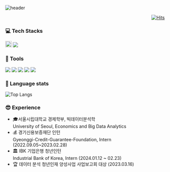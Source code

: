 <!-- ## Hi there 👋 -->

<!--
**waterhyun/waterhyun** is a ✨ _special_ ✨ repository because its `README.md` (this file) appears on your GitHub profile.

Here are some ideas to get you started:

- 🔭 I’m currently working on ...
- 🌱 I’m currently learning ...
- 👯 I’m looking to collaborate on ...
- 🤔 I’m looking for help with ...
- 💬 Ask me about ...
- 📫 How to reach me: ...
- 😄 Pronouns: ...
- ⚡ Fun fact: ...
-->


<!-- header -->

![header](https://capsule-render.vercel.app/api?type=venom&color=auto&height=150&section=header&text=Lee%20soohyun%20&fontSize=35&theme=tokyonight)

<!-- 참고 사이트: https://github.com/kyechan99/capsule-render/tree/master  -->





<!-- 방문자 수 -->

<!-- 색상
.color1 {color: #120907;}
.color2 {color: #12233e;}
.color3 {color: #155b8d;}
.color4 {color: #2099d8;}
.color5 {color: #20d5d8;} -->

<!-- 색상2
.color1 {color: #433557;}
.color2 {color: #6c4569;}
.color3 {color: #a76085;}
.color4 {color: #f289a5;}
.color5 {color: #f8bcbc;} -->

<div align="Right">

[![Hits](https://hits.seeyoufarm.com/api/count/incr/badge.svg?url=https%3A%2F%2Fgithub.com%2Fwaterhyun&count_bg=%236D92FE&title_bg=%23000000&icon=&icon_color=%23E7E7E7&title=hits&edge_flat=false)](https://hits.seeyoufarm.com)

</div>

<!-- 참고 사이트: 
https://hits.seeyoufarm.com/
https://mybrandnewlogo.com/ko/color-palette-generator -->




<!-- 기술 관련 스택-->


<!-- 〈img  src="그림파일 경로"  width="가로 길이"  height="세로 길이"  border="경계선 굵기" 
   alt(title)="그림 설명"〉
[출처] HTML img 태그 - 속성(src, width, height, border, alt, title, align)|작성자 양희용 -->
<!-- https://img.shields.io/badge/기술 이름 - 로고 배경색?style=flat&logo=기술 이름&logoColor=배경색" -->

### 💻 Tech Stacks

<img src="https://img.shields.io/badge/Python-3766AB?style=flat&logo=Python&logoColor=white" height="20"/>
<img src="https://img.shields.io/badge/R-276DC3?style=flat&logo=R&logoColor=white"/>


### 🔨 Tools
<img src="https://img.shields.io/badge/jupyter-F37626?style=flat&logo=jupyter&logoColor=white"/>
<img src="https://img.shields.io/badge/googlecolab-F9AB00?style=flat&logo=googlecolab&logoColor=white"/>
<img src="https://img.shields.io/badge/postgresql-4169E1?style=flat&logo=postgresql&logoColor=white"/>
<img src="https://img.shields.io/badge/qgis-589632?style=flat&logo=qgis&logoColor=white"/>
<img src="https://img.shields.io/badge/tableau-E97627?style=flat&logo=tableau&logoColor=white"/>

<!-- 참고 사이트: 
https://shields.io/
https://simpleicons.org/
 -->


### 🔗 Language stats 
![Top Langs](https://github-readme-stats.vercel.app/api/top-langs/?username=waterhyun&layout=compact&size_weight=0.5&count_weight=0.5)


<!-- 경험 -->
### 😎 Experience
- 🎓서울시립대학교 경제학부, 빅데이터분석학  
  University of Seoul, Economics and Big Data Analytics
- 💰 경기신용보증재단 인턴         
  Gyeonggi-Credit-Guarantee-Foundation, Intern (2022.09.05~2023.02.28) 
- 🏛  IBK 기업은행 청년인턴   
  Industrial Bank of Korea, Intern (2024.01.12 ~ 02.23) 
- 🏆 데이터 분석 청년인재 양성사업 사업보고회 대상 (2023.03.16)


<!-- 최종 참고 사이트: 
https://blog.cowkite.com/blog/2102241544/
https://velog.io/@oka1313/Github-%EA%B9%83%ED%97%88%EB%B8%8C-%ED%94%84%EB%A1%9C%ED%95%84-%EA%BE%B8%EB%AF%B8%EA%B8%B0
https://easyhomputer.tistory.com/22 -->